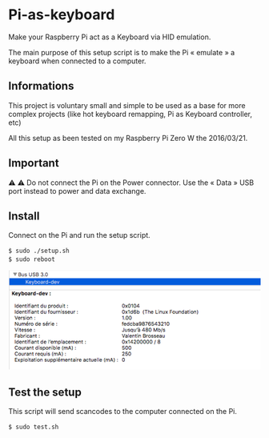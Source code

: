 # Pi-as-keyboard

Make your Raspberry Pi act as a Keyboard via HID emulation.

The main purpose of this setup script is to make the Pi « emulate » a keyboard when connected to a computer.

## Informations

This project is voluntary small and simple to be used as a base for more complex projects (like hot keyboard remapping, Pi as Keyboard controller, etc)

All this setup as been tested on my Raspberry Pi Zero W the 2016/03/21.

## Important

⚠️️  ⚠️️  Do not connect the Pi on the Power connector. Use the « Data » USB port instead to power and data exchange. 

## Install

Connect on the Pi and run the setup script.

```sh
$ sudo ./setup.sh
$ sudo reboot
```

![Screenshot](screenshot.png)

## Test the setup

This script will send scancodes to the computer connected on the Pi.

```
$ sudo test.sh
```
